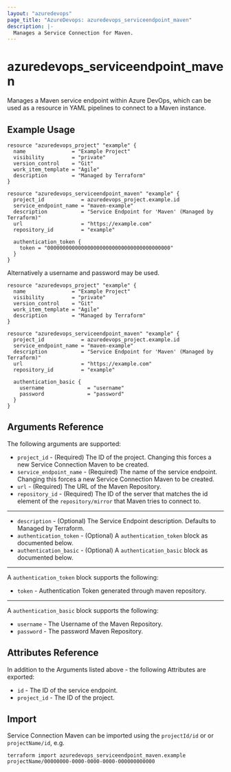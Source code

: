 ```yaml
---
layout: "azuredevops"
page_title: "AzureDevops: azuredevops_serviceendpoint_maven"
description: |-
  Manages a Service Connection for Maven.
---
```


# azuredevops_serviceendpoint_maven

Manages a Maven service endpoint within Azure DevOps, which can be used as a resource in YAML pipelines to connect to a Maven instance.

## Example Usage

```hcl
resource "azuredevops_project" "example" {
  name               = "Example Project"
  visibility         = "private"
  version_control    = "Git"
  work_item_template = "Agile"
  description        = "Managed by Terraform"
}

resource "azuredevops_serviceendpoint_maven" "example" {
  project_id            = azuredevops_project.example.id
  service_endpoint_name = "maven-example"
  description           = "Service Endpoint for 'Maven' (Managed by Terraform)"
  url                   = "https://example.com"
  repository_id         = "example"

  authentication_token {
    token = "0000000000000000000000000000000000000000"
  }
}
```

Alternatively a username and password may be used.

```hcl
resource "azuredevops_project" "example" {
  name               = "Example Project"
  visibility         = "private"
  version_control    = "Git"
  work_item_template = "Agile"
  description        = "Managed by Terraform"
}

resource "azuredevops_serviceendpoint_maven" "example" {
  project_id            = azuredevops_project.example.id
  service_endpoint_name = "maven-example"
  description           = "Service Endpoint for 'Maven' (Managed by Terraform)"
  url                   = "https://example.com"
  repository_id         = "example"

  authentication_basic {
    username              = "username"
    password              = "password"
  }
}
```

## Arguments Reference

The following arguments are supported:

* `project_id` - (Required) The ID of the project. Changing this forces a new Service Connection Maven to be created.
* `service_endpoint_name` - (Required) The name of the service endpoint. Changing this forces a new Service Connection Maven to be created.
* `url` - (Required) The URL of the Maven Repository.
* `repository_id` - (Required) The ID of the server that matches the id element of the `repository/mirror` that Maven tries to connect to.
---
* `description` - (Optional) The Service Endpoint description. Defaults to Managed by Terraform.
* `authentication_token` - (Optional) A `authentication_token` block as documented below.
* `authentication_basic` - (Optional) A `authentication_basic` block as documented below.
--- 
A `authentication_token` block supports the following:
* `token` - Authentication Token generated through maven repository.
---
A `authentication_basic` block supports the following:
* `username` - The Username of the Maven Repository.
* `password` - The password Maven Repository.

## Attributes Reference

In addition to the Arguments listed above - the following Attributes are exported:

* `id` - The ID of the service endpoint.
* `project_id` - The ID of the project.

## Import

Service Connection Maven can be imported using the `projectId/id` or or `projectName/id`, e.g.

```shell
terraform import azuredevops_serviceendpoint_maven.example projectName/00000000-0000-0000-0000-000000000000
```
